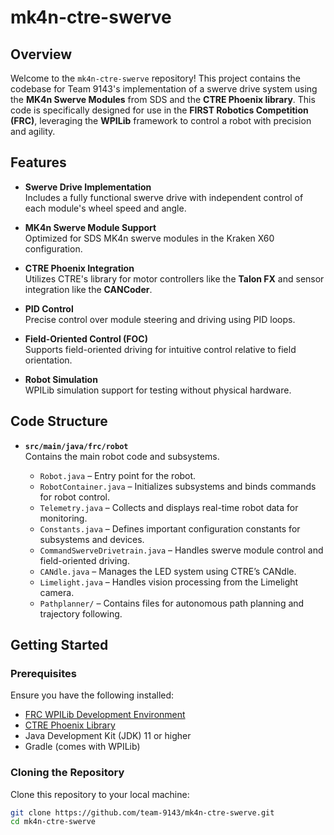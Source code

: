 # mk4n-ctre-swerve

## Overview

Welcome to the `mk4n-ctre-swerve` repository! This project contains the codebase for Team 9143's implementation of a swerve drive system using the **MK4n Swerve Modules** from SDS and the **CTRE Phoenix library**. This code is specifically designed for use in the **FIRST Robotics Competition (FRC)**, leveraging the **WPILib** framework to control a robot with precision and agility.

## Features

- **Swerve Drive Implementation**  
  Includes a fully functional swerve drive with independent control of each module's wheel speed and angle.
  
- **MK4n Swerve Module Support**  
  Optimized for SDS MK4n swerve modules in the Kraken X60 configuration.

- **CTRE Phoenix Integration**  
  Utilizes CTRE's library for motor controllers like the **Talon FX** and sensor integration like the **CANCoder**.

- **PID Control**  
  Precise control over module steering and driving using PID loops.

- **Field-Oriented Control (FOC)**  
  Supports field-oriented driving for intuitive control relative to field orientation.

- **Robot Simulation**  
  WPILib simulation support for testing without physical hardware.

## Code Structure

- **`src/main/java/frc/robot`**  
  Contains the main robot code and subsystems.
  
  - `Robot.java` – Entry point for the robot.
  - `RobotContainer.java` – Initializes subsystems and binds commands for robot control.
  - `Telemetry.java` – Collects and displays real-time robot data for monitoring.
  - `Constants.java` – Defines important configuration constants for subsystems and devices.
  - `CommandSwerveDrivetrain.java` – Handles swerve module control and field-oriented driving.
  - `CANdle.java` – Manages the LED system using CTRE’s CANdle.
  - `Limelight.java` – Handles vision processing from the Limelight camera.
  - `Pathplanner/` – Contains files for autonomous path planning and trajectory following.

## Getting Started

### Prerequisites

Ensure you have the following installed:

- [FRC WPILib Development Environment](https://docs.wpilib.org/en/stable/docs/getting-started/getting-started-frc-control-system.html)
- [CTRE Phoenix Library](https://store.ctr-electronics.com/software/)
- Java Development Kit (JDK) 11 or higher
- Gradle (comes with WPILib)

### Cloning the Repository

Clone this repository to your local machine:

```bash
git clone https://github.com/team-9143/mk4n-ctre-swerve.git
cd mk4n-ctre-swerve
